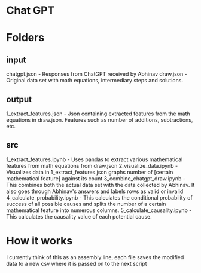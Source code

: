 # Chat GPT

# Folders
## input
chatgpt.json - Responses from ChatGPT received by Abhinav
draw.json - Original data set with math equations, intermediary steps and solutions.

## output
1_extract_features.json - Json containing extracted features from the math equations in draw.json. Features such as number of additions, subtractions, etc.

## src
1_extract_features.ipynb - Uses pandas to extract various mathematical features from math equations from draw.json
2_visualize_data.ipynb - Visualizes data in 1_extract_features.json graphs number of [certain mathematical feature] against its count
3_combine_chatgpt_draw.ipynb - This combines both the actual data set with the data collected by Abhinav. It also goes through Abhinav's answers and labels rows as valid or invalid
4_calculate_probability.ipynb - This calculates the conditional probability of success of all possible causes and splits the number of a certain mathematical feature into numerous columns.
5_calculate_causality.ipynb - This calculates the causality value of each potential cause.

# How it works
I currently think of this as an assembly line, each file saves the modified data to a new csv where it is passed on to the next script


